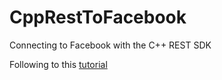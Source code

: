 # CppRestToFacebook
Connecting to Facebook with the C++ REST SDK

Following to this [tutorial](https://blogs.msdn.microsoft.com/vcblog/2013/03/21/connecting-to-facebook-with-the-c-rest-sdk/)
